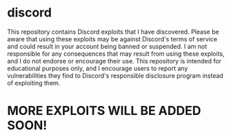 # discord
This repository contains Discord exploits that I have discovered. Please be aware that using these exploits may be against Discord's terms of service and could result in your account being banned or suspended. I am not responsible for any consequences that may result from using these exploits, and I do not endorse or encourage their use. This repository is intended for educational purposes only, and I encourage users to report any vulnerabilities they find to Discord's responsible disclosure program instead of exploiting them.

# MORE EXPLOITS WILL BE ADDED SOON!

